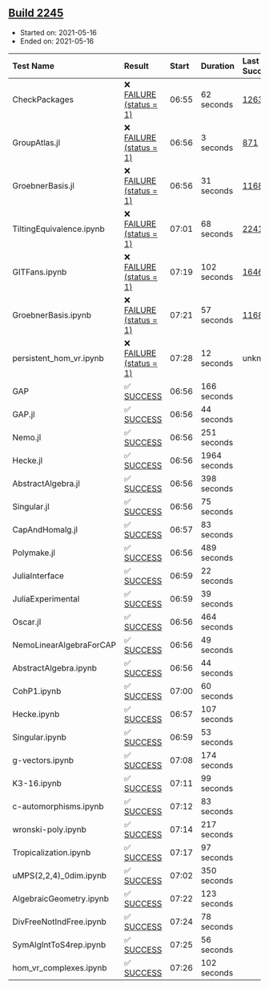 ## [Build 2245](https://oscarci.mathematik.uni-kl.de/job/oscar-stable/2245/)

* Started on: 2021-05-16
* Ended on: 2021-05-16

| Test Name    | Result | Start | Duration | Last Success | First Failure |
|:-------------|:-------|:------|:---------|:-------------|:--------------|
| CheckPackages | ❌ [FAILURE (status = 1)](https://oscarci.mathematik.uni-kl.de/job/oscar-stable/2245/artifact/logs/build-2245/CheckPackages.log) | 06:55 | 62 seconds | [1263](https://oscarci.mathematik.uni-kl.de/job/oscar-stable/1263/) | [1264](https://oscarci.mathematik.uni-kl.de/job/oscar-stable/1264/) |
| GroupAtlas.jl | ❌ [FAILURE (status = 1)](https://oscarci.mathematik.uni-kl.de/job/oscar-stable/2245/artifact/logs/build-2245/GroupAtlas.jl.log) | 06:56 | 3 seconds | [871](https://oscarci.mathematik.uni-kl.de/job/oscar-stable/871/) | [872](https://oscarci.mathematik.uni-kl.de/job/oscar-stable/872/) |
| GroebnerBasis.jl | ❌ [FAILURE (status = 1)](https://oscarci.mathematik.uni-kl.de/job/oscar-stable/2245/artifact/logs/build-2245/GroebnerBasis.jl.log) | 06:56 | 31 seconds | [1168](https://oscarci.mathematik.uni-kl.de/job/oscar-stable/1168/) | [1169](https://oscarci.mathematik.uni-kl.de/job/oscar-stable/1169/) |
| TiltingEquivalence.ipynb | ❌ [FAILURE (status = 1)](https://oscarci.mathematik.uni-kl.de/job/oscar-stable/2245/artifact/logs/build-2245/TiltingEquivalence.ipynb.log) | 07:01 | 68 seconds | [2241](https://oscarci.mathematik.uni-kl.de/job/oscar-stable/2241/) | [2242](https://oscarci.mathematik.uni-kl.de/job/oscar-stable/2242/) |
| GITFans.ipynb | ❌ [FAILURE (status = 1)](https://oscarci.mathematik.uni-kl.de/job/oscar-stable/2245/artifact/logs/build-2245/GITFans.ipynb.log) | 07:19 | 102 seconds | [1646](https://oscarci.mathematik.uni-kl.de/job/oscar-stable/1646/) | [1647](https://oscarci.mathematik.uni-kl.de/job/oscar-stable/1647/) |
| GroebnerBasis.ipynb | ❌ [FAILURE (status = 1)](https://oscarci.mathematik.uni-kl.de/job/oscar-stable/2245/artifact/logs/build-2245/GroebnerBasis.ipynb.log) | 07:21 | 57 seconds | [1168](https://oscarci.mathematik.uni-kl.de/job/oscar-stable/1168/) | [1169](https://oscarci.mathematik.uni-kl.de/job/oscar-stable/1169/) |
| persistent_hom_vr.ipynb | ❌ [FAILURE (status = 1)](https://oscarci.mathematik.uni-kl.de/job/oscar-stable/2245/artifact/logs/build-2245/persistent_hom_vr.ipynb.log) | 07:28 | 12 seconds | unknown | unknown |
| GAP | ✅ [SUCCESS](https://oscarci.mathematik.uni-kl.de/job/oscar-stable/2245/artifact/logs/build-2245/GAP.log) | 06:56 | 166 seconds |  |  |
| GAP.jl | ✅ [SUCCESS](https://oscarci.mathematik.uni-kl.de/job/oscar-stable/2245/artifact/logs/build-2245/GAP.jl.log) | 06:56 | 44 seconds |  |  |
| Nemo.jl | ✅ [SUCCESS](https://oscarci.mathematik.uni-kl.de/job/oscar-stable/2245/artifact/logs/build-2245/Nemo.jl.log) | 06:56 | 251 seconds |  |  |
| Hecke.jl | ✅ [SUCCESS](https://oscarci.mathematik.uni-kl.de/job/oscar-stable/2245/artifact/logs/build-2245/Hecke.jl.log) | 06:56 | 1964 seconds |  |  |
| AbstractAlgebra.jl | ✅ [SUCCESS](https://oscarci.mathematik.uni-kl.de/job/oscar-stable/2245/artifact/logs/build-2245/AbstractAlgebra.jl.log) | 06:56 | 398 seconds |  |  |
| Singular.jl | ✅ [SUCCESS](https://oscarci.mathematik.uni-kl.de/job/oscar-stable/2245/artifact/logs/build-2245/Singular.jl.log) | 06:56 | 75 seconds |  |  |
| CapAndHomalg.jl | ✅ [SUCCESS](https://oscarci.mathematik.uni-kl.de/job/oscar-stable/2245/artifact/logs/build-2245/CapAndHomalg.jl.log) | 06:57 | 83 seconds |  |  |
| Polymake.jl | ✅ [SUCCESS](https://oscarci.mathematik.uni-kl.de/job/oscar-stable/2245/artifact/logs/build-2245/Polymake.jl.log) | 06:56 | 489 seconds |  |  |
| JuliaInterface | ✅ [SUCCESS](https://oscarci.mathematik.uni-kl.de/job/oscar-stable/2245/artifact/logs/build-2245/JuliaInterface.log) | 06:59 | 22 seconds |  |  |
| JuliaExperimental | ✅ [SUCCESS](https://oscarci.mathematik.uni-kl.de/job/oscar-stable/2245/artifact/logs/build-2245/JuliaExperimental.log) | 06:59 | 39 seconds |  |  |
| Oscar.jl | ✅ [SUCCESS](https://oscarci.mathematik.uni-kl.de/job/oscar-stable/2245/artifact/logs/build-2245/Oscar.jl.log) | 06:56 | 464 seconds |  |  |
| NemoLinearAlgebraForCAP | ✅ [SUCCESS](https://oscarci.mathematik.uni-kl.de/job/oscar-stable/2245/artifact/logs/build-2245/NemoLinearAlgebraForCAP.log) | 06:56 | 49 seconds |  |  |
| AbstractAlgebra.ipynb | ✅ [SUCCESS](https://oscarci.mathematik.uni-kl.de/job/oscar-stable/2245/artifact/logs/build-2245/AbstractAlgebra.ipynb.log) | 06:56 | 44 seconds |  |  |
| CohP1.ipynb | ✅ [SUCCESS](https://oscarci.mathematik.uni-kl.de/job/oscar-stable/2245/artifact/logs/build-2245/CohP1.ipynb.log) | 07:00 | 60 seconds |  |  |
| Hecke.ipynb | ✅ [SUCCESS](https://oscarci.mathematik.uni-kl.de/job/oscar-stable/2245/artifact/logs/build-2245/Hecke.ipynb.log) | 06:57 | 107 seconds |  |  |
| Singular.ipynb | ✅ [SUCCESS](https://oscarci.mathematik.uni-kl.de/job/oscar-stable/2245/artifact/logs/build-2245/Singular.ipynb.log) | 06:59 | 53 seconds |  |  |
| g-vectors.ipynb | ✅ [SUCCESS](https://oscarci.mathematik.uni-kl.de/job/oscar-stable/2245/artifact/logs/build-2245/g-vectors.ipynb.log) | 07:08 | 174 seconds |  |  |
| K3-16.ipynb | ✅ [SUCCESS](https://oscarci.mathematik.uni-kl.de/job/oscar-stable/2245/artifact/logs/build-2245/K3-16.ipynb.log) | 07:11 | 99 seconds |  |  |
| c-automorphisms.ipynb | ✅ [SUCCESS](https://oscarci.mathematik.uni-kl.de/job/oscar-stable/2245/artifact/logs/build-2245/c-automorphisms.ipynb.log) | 07:12 | 83 seconds |  |  |
| wronski-poly.ipynb | ✅ [SUCCESS](https://oscarci.mathematik.uni-kl.de/job/oscar-stable/2245/artifact/logs/build-2245/wronski-poly.ipynb.log) | 07:14 | 217 seconds |  |  |
| Tropicalization.ipynb | ✅ [SUCCESS](https://oscarci.mathematik.uni-kl.de/job/oscar-stable/2245/artifact/logs/build-2245/Tropicalization.ipynb.log) | 07:17 | 97 seconds |  |  |
| uMPS(2,2,4)_0dim.ipynb | ✅ [SUCCESS](https://oscarci.mathematik.uni-kl.de/job/oscar-stable/2245/artifact/logs/build-2245/uMPS-2-2-4-_0dim.ipynb.log) | 07:02 | 350 seconds |  |  |
| AlgebraicGeometry.ipynb | ✅ [SUCCESS](https://oscarci.mathematik.uni-kl.de/job/oscar-stable/2245/artifact/logs/build-2245/AlgebraicGeometry.ipynb.log) | 07:22 | 123 seconds |  |  |
| DivFreeNotIndFree.ipynb | ✅ [SUCCESS](https://oscarci.mathematik.uni-kl.de/job/oscar-stable/2245/artifact/logs/build-2245/DivFreeNotIndFree.ipynb.log) | 07:24 | 78 seconds |  |  |
| SymAlgIntToS4rep.ipynb | ✅ [SUCCESS](https://oscarci.mathematik.uni-kl.de/job/oscar-stable/2245/artifact/logs/build-2245/SymAlgIntToS4rep.ipynb.log) | 07:25 | 56 seconds |  |  |
| hom_vr_complexes.ipynb | ✅ [SUCCESS](https://oscarci.mathematik.uni-kl.de/job/oscar-stable/2245/artifact/logs/build-2245/hom_vr_complexes.ipynb.log) | 07:26 | 102 seconds |  |  |
